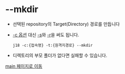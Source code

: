 
# --mkdir

- 선택된 repository의 Target(Directory) 경로를 만듭니다
- [-c 옵션](option_c.md) 대신 [-s](option_s.md)와 [-r](option_r.md)을 써도 됩니다.
    ```
    j18 -c:{접속명} -t:{원격지경로} --mkdir
    ```

- 디렉토리의 부모 폴더가 없다면 실패할 수 있습니다.

[main 페이지로 이동](main.md)